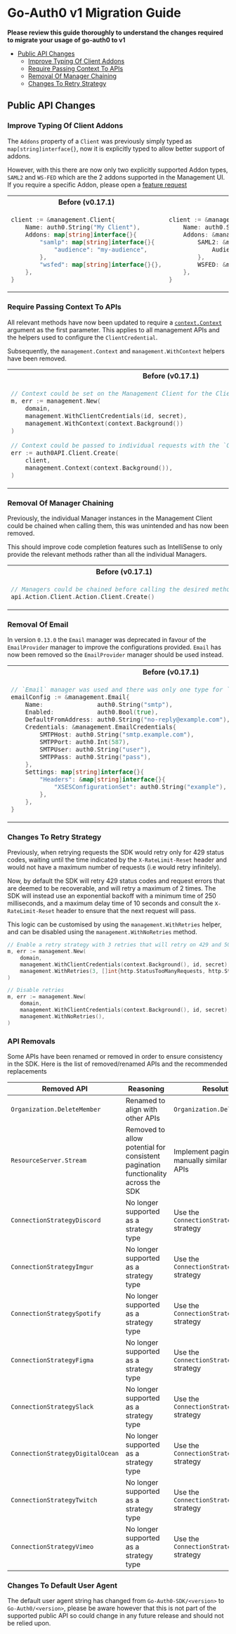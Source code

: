 # Go-Auth0 v1 Migration Guide


**Please review this guide thoroughly to understand the changes required to migrate your usage of go-auth0 to v1**

- [Public API Changes](#public-api-changes)
  - [Improve Typing Of Client Addons](#improve-typing-of-client-addons)
  - [Require Passing Context To APIs](#require-passing-context-to-apis)
  - [Removal Of Manager Chaining](#removal-of-manager-chaining)
  - [Changes To Retry Strategy](#changes-to-retry-strategy)

## Public API Changes

### Improve Typing Of Client Addons

The `Addons` property of a `Client` was previously simply typed as `map[string]interface{}`, now it is explicitly typed to allow better support of addons.

However, with this there are now only two explicitly supported Addon types, `SAML2` and `WS-FED` which are the 2 addons supported in the Management UI. If you require a specific Addon, please open a [feature request](https://github.com/auth0/go-auth0/issues/new?assignees=&labels=feature&projects=&template=feature_request.yml)

<table>
<tr>
<th>Before (v0.17.1)</th>
<th>After (v1.0.0)</th>
</tr>
<tr>
<td>

```go
client := &management.Client{ 
    Name: auth0.String("My Client"),
    Addons: map[string]interface{}{
        "samlp": map[string]interface{}{
            "audience": "my-audience",
        },
        "wsfed": map[string]interface{}{},
    },
}
```
</td>
<td>

```go
client := &management.Client{
    Name: auth0.String("My Client"),
    Addons: &management.ClientAddons{
        SAML2: &management.SAML2ClientAddon{
            Audience: auth0.String("my-audience"),
        },
        WSFED: &management.WSFEDClientAddon{},
    },
}
```
</td>
</tr>
</table>

### Require Passing Context To APIs

All relevant methods have now been updated to require a [`context.Context`](https://pkg.go.dev/context?utm_source=godoc) argument as the first parameter. This applies to all management APIs and the helpers used to configure the `ClientCredential`.

Subsequently, the `management.Context` and `management.WithContext` helpers have been removed.

<table>
<tr>
<th>Before (v0.17.1)</th>
<th>After (v1.0.0)</th>
</tr>
<tr>
<td>

```go
// Context could be set on the Management Client for the ClientCredential methods to use.
m, err := management.New(
    domain,
    management.WithClientCredentials(id, secret),
    management.WithContext(context.Background())
)

// Context could be passed to individual requests with the `Context` method.
err := auth0API.Client.Create(
    client,
    management.Context(context.Background()),
)
```
</td>
<td>

```go
// Context should be passed directly to the `WithClientCredentials` or `WithClientCredentialsAndAudience` methods.
m, err := management.New(
    domain,
    management.WithClientCredentials(context.Background(), id, secret),
)

// Context should be passed to the method as the first argument.
err := auth0API.Client.Create(
    context.Background(),
    client
)
```
</td>
</tr>
</table>

### Removal Of Manager Chaining

Previously, the individual Manager instances in the Management Client could be chained when calling them, this was unintended and has now been removed.

This should improve code completion features such as IntelliSense to only provide the relevant methods rather than all the individual Managers.

<table>
<tr>
<th>Before (v0.17.1)</th>
<th>After (v1.0.0)</th>
</tr>
<tr>
<td>

```go
// Managers could be chained before calling the desired method.
api.Action.Client.Action.Client.Create()
```
</td>
<td>

```go
// Chaining is no longer supported.
api.Client.Create()
```
</td>
</tr>
</table>

### Removal Of Email

In version `0.13.0` the `Email` manager was deprecated in favour of the `EmailProvider` manager to improve the configurations provided. `Email` has now been removed so the `EmailProvider` manager should be used instead.

<table>
<tr>
<th>Before (v0.17.1)</th>
<th>After (v1.0.0)</th>
</tr>
<tr>
<td>

```go
// `Email` manager was used and there was only one type for `Credentials` and `Settings`.
emailConfig := &management.Email{
    Name:               auth0.String("smtp"),
    Enabled:            auth0.Bool(true),
    DefaultFromAddress: auth0.String("no-reply@example.com"),
    Credentials: &management.EmailCredentials{
        SMTPHost: auth0.String("smtp.example.com"),
        SMTPPort: auth0.Int(587),
        SMTPUser: auth0.String("user"),
        SMTPPass: auth0.String("pass"),
    },
    Settings: map[string]interface{}{
        "Headers": &map[string]interface{}{
            "XSESConfigurationSet": auth0.String("example"),
        },
    },
}
```
</td>
<td>

```go
// Use the `EmailProvider` manager and use the provider specific configuration for `Credential` and `Settings`.
emailProviderConfig := &management.EmailProvider{
    Name:               auth0.String("mandrill"),
    Enabled:            auth0.Bool(true),
    DefaultFromAddress: auth0.String("no-reply@example.com"),
    Credentials: &management.EmailProviderCredentialsSMTP{
        SMTPHost: auth0.String("smtp.example.com"),
        SMTPPort: auth0.Int(587),
        SMTPUser: auth0.String("user"),
        SMTPPass: auth0.String("pass"),
    },
    Settings: &management.EmailProviderSettingsSMTP{
        Headers: &management.EmailProviderSettingsSMTPHeaders{
            XSESConfigurationSet: auth0.String("example"),
        },
    },
}
```
</td>
</tr>
</table>

### Changes To Retry Strategy

Previously, when retrying requests the SDK would retry only for 429 status codes, waiting until the time indicated by the `X-RateLimit-Reset` header and would not have a maximum number of requests (i.e would retry infinitely).

Now, by default the SDK will retry 429 status codes and request errors that are deemed to be recoverable, and will retry a maximum of 2 times. The SDK will instead use an exponential backoff with a minimum time of 250 milliseconds, and a maximum delay time of 10 seconds and consult the `X-RateLimit-Reset` header to ensure that the next request will pass.

This logic can be customised by using the `management.WithRetries` helper, and can be disabled using the `management.WithNoRetries` method.

```go
// Enable a retry strategy with 3 retries that will retry on 429 and 503 status codes
m, err := management.New(
    domain,
    management.WithClientCredentials(context.Background(), id, secret),
    management.WithRetries(3, []int{http.StatusTooManyRequests, http.StatusBadGateway}),
)

// Disable retries
m, err := management.New(
    domain,
    management.WithClientCredentials(context.Background(), id, secret),
    management.WithNoRetries(),
)
```

### API Removals

Some APIs have been renamed or removed in order to ensure consistency in the SDK. Here is the list of removed/renamed APIs and the recommended replacements 

|Removed API|Reasoning|Resolution|
|-----------|--------------|--------------|
|`Organization.DeleteMember`|Renamed to align with other APIs|`Organization.DeleteMembers`|
|`ResourceServer.Stream`|Removed to allow potential for consistent pagination functionality across the SDK| Implement pagination manually similar to other APIs|
|`ConnectionStrategyDiscord`|No longer supported as a strategy type|Use the `ConnectionStrategyOAuth2` strategy|
|`ConnectionStrategyImgur`|No longer supported as a strategy type|Use the `ConnectionStrategyOAuth2` strategy|
|`ConnectionStrategySpotify`|No longer supported as a strategy type|Use the `ConnectionStrategyOAuth2` strategy|
|`ConnectionStrategyFigma`|No longer supported as a strategy type|Use the `ConnectionStrategyOAuth2` strategy|
|`ConnectionStrategySlack`|No longer supported as a strategy type|Use the `ConnectionStrategyOAuth2` strategy|
|`ConnectionStrategyDigitalOcean`|No longer supported as a strategy type|Use the `ConnectionStrategyOAuth2` strategy|
|`ConnectionStrategyTwitch`|No longer supported as a strategy type|Use the `ConnectionStrategyOAuth2` strategy|
|`ConnectionStrategyVimeo`|No longer supported as a strategy type|Use the `ConnectionStrategyOAuth2` strategy|

### Changes To Default User Agent

The default user agent string has changed from `Go-Auth0-SDK/<version>` to `Go-Auth0/<version>`, please be aware however that this is not part of the supported public API so could change in any future release and should not be relied upon.
